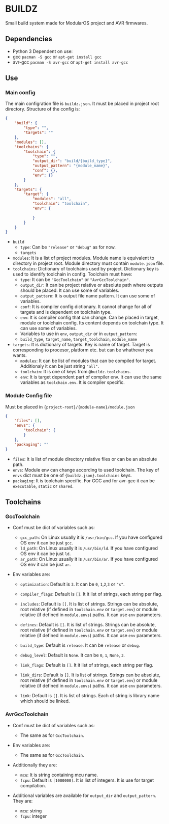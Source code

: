 
# BUILDZ

Small build system made for ModularOS project and AVR firmwares.

## Dependencies

* Python 3
Dependent on use:
* gcc `pacman -S gcc` or `apt-get install gcc`
* avr-gcc `pacman -S avr-gcc` or `apt-get install avr-gcc`

## Use

### Main config
The main configration file is `buildz.json`. It must be placed in project root directory.
Structure of the config is:
```json
{
    "build": {
        "type": "",
        "targets": ""
    },
    "modules": [],
    "toolchains": {
        "toolchain": {
            "type": "",
            "output_dir": "build/{build_type}",
            "output_pattern": "{module_name}",
            "conf": {},
            "env": {}
        }
    },
    "targets": {
        "target": {
            "modules": "all",
            "toolchain": "toolchain",
            "env": {
            
            }
        }
    }
}
```
* `build`
    * `type`: Can be `"release"` or `"debug"` as for now.
    *  `targets`
* `modules`: It is a list of project modules. Module name is equivalent to directory in project root. Module directory must contain `module.json` file.
* `toolchains`: Dictionary of toolchains used by project. Dictionary key is used to identify toolchain in config. Toolchain must have:
    * `type`: It can be `"GccToolchain"` or `"AvrGccToolchain"`.
    * `output_dir`: It can be project relative or absolute path where outputs should be placed. It can use some of variables.
    * `output_pattern`: It is output file name pattern. It can use some of variables.
    * `conf`: It is compiler config dictionary. It cannot change for all of targets and is dependent on toolchain type.
    * `env`: It is compiler config that can change. Can be placed in target, module or toolchain config. Its content depends on toolchain type. It can use some of variables.
    * Variables to use in `env`, `output_dir` or in `output_pattern`:
    * `build_type`, `target_name`, `target_toolchain`, `module_name`
* `targets`: It is dictionary of targets. Key is name of target. Target is corresponding to procesor, platform etc. but can be whathever you wants.
    * `modules`: It can be list of modules that can be compiled for target. Additionaly it can be just string `"all"`.
    * `toolchain`: It is one of keys from `@buildz.toolchains`.
    * `env`: It is target dependent part of compiler env. It can use the same variables as `toolchain.env`. It is compiler specific.


### Module Config file
Must be placed in `{project-root}/{module-name}/module.json`
```json
{
    "files": [],
    "envs": {
        "toolchain": {
        }
    },
    "packaging": ""
}
```
* `files`: It is list of module directory relative files or can be an absolute path.
* `envs`: Module env can change according to used toolchain. The key of `envs` dict must be one of `{buildz.json}.toolchains` keys.
* `packaging`: It is toolchain specific. For GCC and for avr-gcc it can be `executable`, `static` or `shared`.

## Toolchains

### GccToolchain
* Conf must be dict of variables such as:
    * `gcc_path`: On Linux usually it is `/usr/bin/gcc`. If you have configured OS env it can be just `gcc`.
    * `ld_path`: On Linux usually it is `/usr/bin/ld`. If you have configured OS env it can be just `ld`.
    * `ar_path`: On Linux usually it is `/usr/bin/ar`. If you have configured OS env it can be just `ar`.

* Env variables are:
    *  `optimization`: Default is `3`. It can be `0`, `1`,`2`,`3` or `"s"`.
    * `compiler_flags`: Default is `[]`. It it list of strings, each string per flag.

    * `includes`: Default is `[]`. It is list of strings. Strings can be absolute, root relative (if defined in `toolchain.env` or `target.env`) or module relative (if defined in `module.envs`) paths. It can use `env` parameters.
    * `defines`: Default is `[]`. It is list of strings. Strings can be absolute, root relative (if defined in `toolchain.env` or `target.env`) or module relative (if defined in `module.envs`) paths. It can use `env` parameters.

    * `build_type`: Default is `release`. It can be `release` or `debug`.
    * `debug_level`: Default is `None`. It can be `0`, `1`, `None`, `3`.

    * `link_flags`: Default is `[]`. It it list of strings, each string per flag.
    * `link_dirs`: Default is `[]`. It is list of strings. Strings can be absolute, root relative (if defined in `toolchain.env` or `target.env`) or module relative (if defined in `module.envs`) paths. It can use `env` parameters.
    * `link`: Default is `[]`. It is list of strings. Each of string is library name which should be linked.

### AvrGccToolchain
* Conf must be dict of variables such as:
    * The same as for `GccToolchain`.
* Env variables are:
    * The same as for `GccToolchain`.
* Additionally they are:
    * `mcu`: It is string containing  mcu name.
    * `fcpu`: Default is `[1000000]`. It is list of integers. It is use for target compilation.

* Additional variables are available for `output_dir` and `output_pattern`. They are:
    * `mcu`: string
    * `fcpu`: integer
